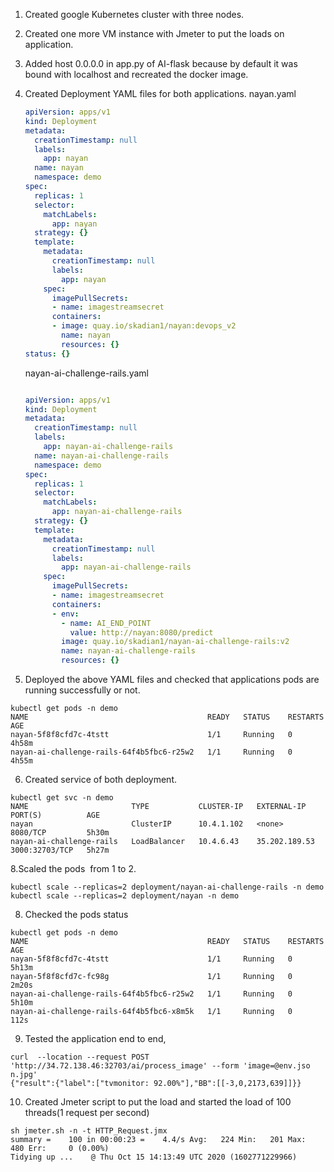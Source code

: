 1. Created google Kubernetes cluster with three nodes.
2. Created one more VM instance with Jmeter to put the loads on application.
3. Added host 0.0.0.0 in app.py of AI-flask because by default it was bound with localhost and recreated the docker image.
4. Created Deployment YAML files for both applications.
  nayan.yaml
   ```yaml
   apiVersion: apps/v1
   kind: Deployment
   metadata:
     creationTimestamp: null
     labels:
       app: nayan
     name: nayan
     namespace: demo
   spec:
     replicas: 1
     selector:
       matchLabels:
         app: nayan
     strategy: {}
     template:
       metadata:
         creationTimestamp: null
         labels:
           app: nayan
       spec:
         imagePullSecrets:
         - name: imagestreamsecret
         containers:
         - image: quay.io/skadian1/nayan:devops_v2
           name: nayan
           resources: {}
   status: {}
   ```
   nayan-ai-challenge-rails.yaml
   ```yaml
   
   apiVersion: apps/v1
   kind: Deployment
   metadata:
     creationTimestamp: null
     labels:
       app: nayan-ai-challenge-rails
     name: nayan-ai-challenge-rails
     namespace: demo
   spec:
     replicas: 1
     selector:
       matchLabels:
         app: nayan-ai-challenge-rails
     strategy: {}
     template:
       metadata:
         creationTimestamp: null
         labels:
           app: nayan-ai-challenge-rails
       spec:
         imagePullSecrets:
         - name: imagestreamsecret
         containers:
         - env:
           - name: AI_END_POINT
             value: http://nayan:8080/predict
           image: quay.io/skadian1/nayan-ai-challenge-rails:v2
           name: nayan-ai-challenge-rails
           resources: {}
   ```
   
   
5. Deployed the above YAML files and checked that applications pods are running successfully or not.
```
kubectl get pods -n demo
NAME                                        READY   STATUS    RESTARTS   AGE
nayan-5f8f8cfd7c-4tstt                      1/1     Running   0          4h58m
nayan-ai-challenge-rails-64f4b5fbc6-r25w2   1/1     Running   0          4h55m
```
6. Created service of both deployment.
```
kubectl get svc -n demo
NAME                       TYPE           CLUSTER-IP   EXTERNAL-IP     PORT(S)          AGE
nayan                      ClusterIP      10.4.1.102   <none>          8080/TCP         5h30m
nayan-ai-challenge-rails   LoadBalancer   10.4.6.43    35.202.189.53   3000:32703/TCP   5h27m
```

8.Scaled the pods  from 1 to 2.
```
kubectl scale --replicas=2 deployment/nayan-ai-challenge-rails -n demo
kubectl scale --replicas=2 deployment/nayan -n demo
```
8. Checked the pods status
```
kubectl get pods -n demo 
NAME                                        READY   STATUS    RESTARTS   AGE
nayan-5f8f8cfd7c-4tstt                      1/1     Running   0          5h13m
nayan-5f8f8cfd7c-fc98g                      1/1     Running   0          2m20s
nayan-ai-challenge-rails-64f4b5fbc6-r25w2   1/1     Running   0          5h10m
nayan-ai-challenge-rails-64f4b5fbc6-x8m5k   1/1     Running   0          112s
```


9. Tested the application end to end,
```
curl  --location --request POST 'http://34.72.138.46:32703/ai/process_image' --form 'image=@env.jso
n.jpg'
{"result":{"label":["tvmonitor: 92.00%"],"BB":[[-3,0,2173,639]]}}
```
10. Created Jmeter script to put the load and started the  load of 100 threads(1 request per second) 
```
sh jmeter.sh -n -t HTTP_Request.jmx
summary =    100 in 00:00:23 =    4.4/s Avg:   224 Min:   201 Max:   480 Err:     0 (0.00%)
Tidying up ...    @ Thu Oct 15 14:13:49 UTC 2020 (1602771229966)
```
